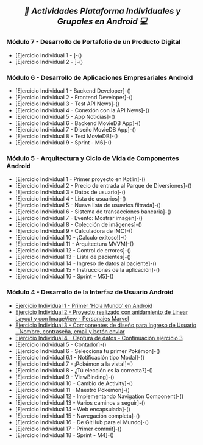 **_<h2 align="center">:vulcan_salute: Actividades Plataforma Individuales y Grupales en Android :computer:</h2>_**
**<h3>Módulo 7 - Desarrollo de Portafolio de un Producto Digital</h3>**
 
- [Ejercicio Individual 1 - ]-()
- [Ejercicio Individual 2 - ]-()

**<h3>Módulo 6 -  Desarrollo de Aplicaciones Empresariales Android</h3>**

- [Ejercicio Individual 1 - Backend Developer]-()
- [Ejercicio Individual 2 - Frontend Developer]-()
- [Ejercicio Individual 3 - Test API News]-()
- [Ejercicio Individual 4 - Conexión con la API News]-()
- [Ejercicio Individual 5 - App Noticias]-()
- [Ejercicio Individual 6 - Backend MovieDB App]-()
- [Ejercicio Individual 7 - Diseño MovieDB App]-()
- [Ejercicio Individual 8 - Test MovieDB]-()
- [Ejercicio Individual 9 - Sprint - M6]-()


**<h3>Módulo 5 - Arquitectura y Ciclo de Vida de Componentes Android</h3>**

- [Ejercicio Individual 1 - Primer proyecto en Kotlin]-()
- [Ejercicio Individual 2 - Precio de entrada al Parque de Diversiones]-()
- [Ejercicio Individual 3 - Datos de usuario]-()
- [Ejercicio Individual 4 - Lista de usuarios]-()
- [Ejercicio Individual 5 - Nueva lista de usuarios filtrada]-()
- [Ejercicio Individual 6 - Sistema de transacciones bancaria]-()
- [Ejercicio Individual 7 - Evento: Mostrar imagen]-()
- [Ejercicio Individual 8 - Colección de imágenes]-()
- [Ejercicio Individual 9 - Calculadora de IMC]-()
- [Ejercicio Individual 10 - ¡Calculo exitoso!]-()
- [Ejercicio Individual 11 - Arquitectura MVVM]-()
- [Ejercicio Individual 12 - Control de errores]-()
- [Ejercicio Individual 13 - Lista de pacientes]-()
- [Ejercicio Individual 14 - Ingreso de datos al paciente]-()
- [Ejercicio Individual 15 - Instrucciones de la aplicación]-()
- [Ejercicio Individual 16 - Sprint - M5]-()


**<h3>Módulo 4 - Desarrollo de la Interfaz de Usuario Android</h3>**

- [Ejercicio Individual 1 - Primer 'Hola Mundo' en Android](https://github.com/KathyAlde21/hola_mundo_android)
- [Ejercicio Individual 2 - Proyecto realizado con anidamiento de Linear Layout y con ImageView - Personajes Marvel](https://github.com/KathyAlde21/individual_dos_marvel)
- [Ejercicio Individual 3 - Componentes de diseño para Ingreso de Usuario - Nombre, contraseña, email y botón enviar](https://github.com/KathyAlde21/ejercicio_individual_tres_ingreso_usuario)
- [Ejercicio Individual 4 - Captura de datos - Continuación ejercicio 3](https://github.com/KathyAlde21/ejercicio_individual_cuatro_ingreso_usuario.git)
- [Ejercicio Individual 5 - Contador]-()
- [Ejercicio Individual 6 - Selecciona tu primer Pokémon]-()
- [Ejercicio Individual 6.1 - Notificación tipo Modal]-()
- [Ejercicio Individual 7 - ¡Pokémon a la vista!]-()
- [Ejercicio Individual 8 - ¿Tú elección es la correcta?]-()
- [Ejercicio Individual 9 - ViewBinding]-()
- [Ejercicio Individual 10 - Cambio de Activity]-()
- [Ejercicio Individual 11 - Maestro Pokémon]-()
- [Ejercicio Individual 12 - Implementando Navigation Component]-()
- [Ejercicio Individual 13 - Varios caminos a seguir]-()
- [Ejercicio Individual 14 - Web encapsulada]-()
- [Ejercicio Individual 15 - Navegación completa]-()
- [Ejercicio Individual 16 - De GitHub para el Mundo]-()
- [Ejercicio Individual 17 - Primer commit]-()
- [Ejercicio Individual 18 - Sprint - M4]-()
